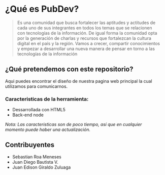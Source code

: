 # ¿Qué es PubDev?

> Es una comunidad que busca fortalecer las aptitudes y actitudes de cada uno de sus integrantes en todos los temas que se relacionen con tecnologías de la información. De igual forma la comunidad opta por la generación de charlas y recursos que fortalezcan la cultura digital en el país y la región. Vamos a crecer, compartir conocimientos y empezar a desarrollar una nueva manera de pensar en torno a las tecnologías de la información
## ¿Qué pretendemos con este repositorio?

Aqui puedes encontrar el diseño de nuestra pagina web principal la cual utilizamos para comunicarnos.

### Caracteristicas de la herramienta:

* Dessarrollada con HTML5
* Back-end node

*Nota: Las caracteristicas son de poco tiempo, así que en cualquier momento puede haber una actualización.*

## Contribuyentes

* Sebastian Roa Meneses
* Juan Diego Bautista V.
* Juan Edison Giraldo Zuluaga
